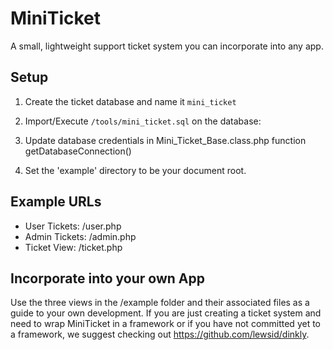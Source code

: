 MiniTicket
==========

A small, lightweight support ticket system you can incorporate into any app.

Setup
-----

1. Create the ticket database and name it `mini_ticket`

2. Import/Execute `/tools/mini_ticket.sql` on the database:

3. Update database credentials in Mini_Ticket_Base.class.php function getDatabaseConnection()

4. Set the 'example' directory to be your document root.


Example URLs
-------------------
- User Tickets: /user.php
- Admin Tickets: /admin.php
- Ticket View: /ticket.php


Incorporate into your own App
-------------------

Use the three views in the /example folder and their associated files as a guide to your own development.  If you are just creating a ticket system and need to wrap MiniTicket in a framework or if you have not committed yet to a framework, we suggest checking out https://github.com/lewsid/dinkly.
